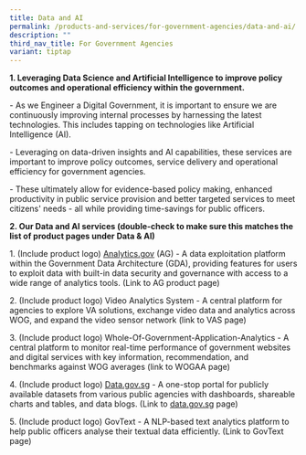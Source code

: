 ```yaml
---
title: Data and AI
permalink: /products-and-services/for-government-agencies/data-and-ai/
description: ""
third_nav_title: For Government Agencies
variant: tiptap
---
```

<p><strong>1. Leveraging Data Science and Artificial Intelligence to improve policy outcomes and operational efficiency within the government. </strong>
</p>
<p>- As we Engineer a Digital Government, it is important to ensure we are
continuously improving internal processes by harnessing the latest technologies.
This includes tapping on technologies like Artificial Intelligence (AI).</p>
<p>- Leveraging on data-driven insights and AI capabilities, these services
are important to improve policy outcomes, service delivery and operational
efficiency for government agencies.</p>
<p>- These ultimately allow for evidence-based policy making, enhanced productivity
in public service provision and better targeted services to meet citizens'
needs - all while providing time-savings for public officers.</p>
<p><strong>2. Our Data and AI services (double-check to make sure this matches the list of product pages under Data &amp; AI) </strong>
</p>
<p>1. (Include product logo) <a href="http://analytics.gov/" rel="noopener noreferrer nofollow" target="_blank"><u>Analytics.gov</u></a> (AG) - A data exploitation
platform within the Government Data Architecture (GDA), providing features
for users to exploit data with built-in data security and governance with
access to a wide range of analytics tools. (Link to AG product page)
<a href="https://sgdcs.sgnet.gov.sg/sites/data/SitePages/data-%26-analytics-platforms.aspx)" class="waffle-rich-text-link" rel="noopener noreferrer nofollow" target="_blank"><u> </u>
</a>
</p>
<p>2. (Include product logo) Video Analytics System - A central platform
for agencies to explore VA solutions, exchange video data and analytics
across WOG, and expand the video sensor network (link to VAS page)</p>
<p>3. (Include product logo) Whole-Of-Government-Application-Analytics -
A central platform to monitor real-time performance of government websites
and digital services with key information, recommendation, and benchmarks
against WOG averages (link to WOGAA page)</p>
<p>4. (Include product logo) <a href="http://analytics.gov/" rel="noopener noreferrer nofollow" target="_blank"><u>Data.gov.sg</u></a> - A one-stop portal
for publicly available datasets from various public agencies with dashboards,
shareable charts and tables, and data blogs. (Link to <a href="http://analytics.gov/" rel="noopener noreferrer nofollow" target="_blank"><u>data.gov.sg</u></a> page)</p>
<p>5. (Include product logo) GovText - A NLP-based text analytics platform
to help public officers analyse their textual data efficiently. (Link to
GovText page)
<br>
</p>